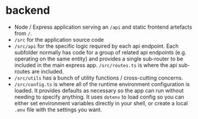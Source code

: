 # backend

* Node / Express application serving an `/api` and static frontend artefacts from `/`.
* `/src` for the application source code
* `/src/api` for the specific logic required by each api endpoint. Each subfolder normally has code for a group of related api endpoints (e.g. operating on the same entity) and provides a single sub-router to be included in the main express app. `/src/routes.ts` is where the api sub-routes are included.
* `/src/utils` has a bunch of utility functions / cross-cutting concerns.
* `/src/config.ts` is where all of the runtime environment configuration is loaded. It provides defaults as necessary so the app can run without needing to specify anything. It uses `dotenv` to load config so you can either set environment variables directly in your shell, or create a local `.env` file with the settings you want.
